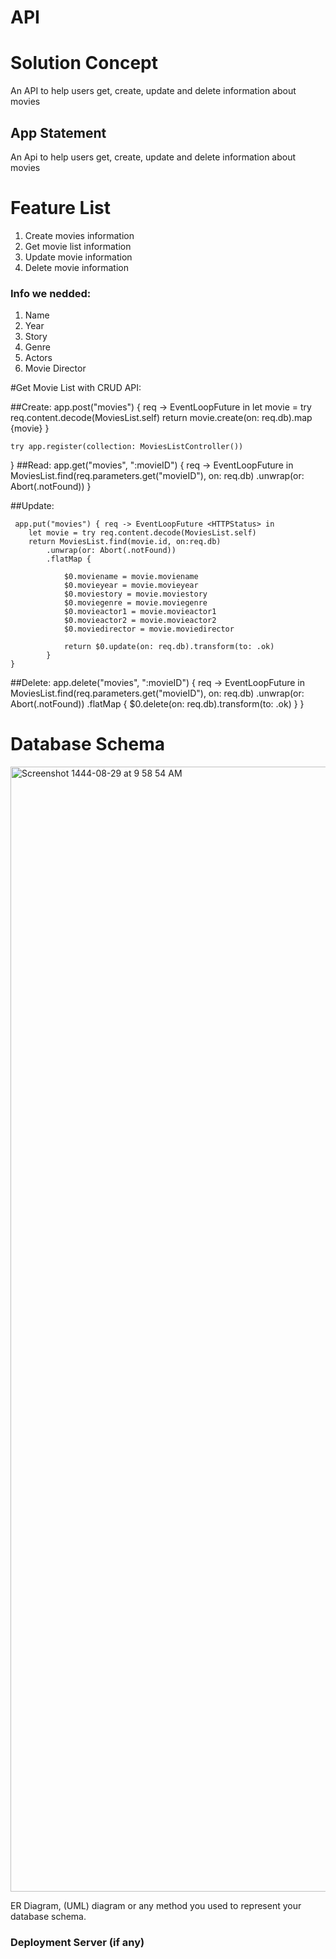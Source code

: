 # API

# Solution Concept

An API to help users get, create, update and delete information about movies

## App Statement

An Api to help users get, create, update and delete information about movies

# Feature List

1. Create movies information
2. Get movie list information
2. Update movie information
4. Delete movie information

### Info we nedded:
1. Name
2. Year
3. Story
4. Genre
5. Actors
6. Movie Director

#Get Movie List with CRUD API:

##Create:
    app.post("movies") { req -> EventLoopFuture <MoviesList> in
        let movie = try req.content.decode(MoviesList.self)
        return movie.create(on: req.db).map {movie}
    }
    
    try app.register(collection: MoviesListController())
}
##Read:
    app.get("movies", ":movieID") { req -> EventLoopFuture <MoviesList> in
        MoviesList.find(req.parameters.get("movieID"), on: req.db)
            .unwrap(or: Abort(.notFound))
    }
  
##Update:
  
     app.put("movies") { req -> EventLoopFuture <HTTPStatus> in
        let movie = try req.content.decode(MoviesList.self)
        return MoviesList.find(movie.id, on:req.db)
            .unwrap(or: Abort(.notFound))
            .flatMap {
                
                $0.moviename = movie.moviename
                $0.movieyear = movie.movieyear
                $0.moviestory = movie.moviestory
                $0.moviegenre = movie.moviegenre
                $0.movieactor1 = movie.movieactor1
                $0.movieactor2 = movie.movieactor2
                $0.moviedirector = movie.moviedirector
                
                return $0.update(on: req.db).transform(to: .ok)
            }
    }
  
##Delete:
    app.delete("movies", ":movieID") { req -> EventLoopFuture <HTTPStatus> in
        MoviesList.find(req.parameters.get("movieID"), on: req.db)
            .unwrap(or: Abort(.notFound))
            .flatMap { $0.delete(on: req.db).transform(to: .ok)
            }
    }
  


# Database Schema
<img width="1800" alt="Screenshot 1444-08-29 at 9 58 54 AM" src="https://user-images.githubusercontent.com/115143290/226539119-a01d8536-5100-44b4-919a-c3e6e5062b71.png">

ER Diagram, (UML) diagram or any method you used to represent your database schema.


### Deployment Server (if any)
